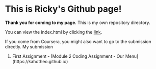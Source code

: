 # This is Ricky's Github page!
**Thank you for coming to my page.**
This is my own repository directory.

You can view the index.html by clicking the [link](https://kahotheo.github.io).

If you come from Coursera, you might also want to go to the submission directly.
My submission
<ol>
  <li>First Assignment - [Module 2 Coding Assignment - Our Menu](https://kahotheo.github.io)</li>
</ol>

